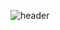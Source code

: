 ![header](https://capsule-render.vercel.app/api?type=transparent&color=purple&height=300&section=header&text=Hello!)
